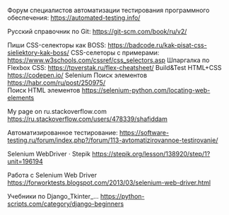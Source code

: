 Форум специалистов автоматизации тестирования программного обеспечения:
https://automated-testing.info/

Русский справочник по Git:
https://git-scm.com/book/ru/v2/

Пиши CSS-селекторы как BOSS:
https://badcode.ru/kak-pisat-css-sieliektory-kak-boss/
CSS-селеторы с примерами: 
https://www.w3schools.com/cssref/css_selectors.asp
Шпаргалка по Flexbox CSS: 
https://tpverstak.ru/flex-cheatsheet/
Build&Test HTML+CSS
https://codepen.io/
Selenium Поиск элементов
https://habr.com/ru/post/250975/  
Поиск HTML элементов
https://selenium-python.com/locating-web-elements

My page on ru.stackoverflow.com
https://ru.stackoverflow.com/users/478339/shafiddam

Автоматизированное тестирование:
https://software-testing.ru/forum/index.php?/forum/113-avtomatizirovannoe-testirovanie/

Selenium WebDriver · Stepik
https://stepik.org/lesson/138920/step/1?unit=196194
 
Работа с Selenium Web Driver
https://forworktests.blogspot.com/2013/03/selenium-web-driver.html

Учебники по Django_Tkinter_...
https://python-scripts.com/category/django-beginners
